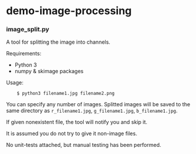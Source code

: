 # demo-image-processing


### image_split.py

A tool for splitting the image into channels.

Requirements:
* Python 3
* numpy & skimage packages

Usage:

```
	$ python3 filename1.jpg filename2.png
```

You can specify any number of images. Splitted images will be saved to the same directory as `r_filename1.jpg`, `g_filename1.jpg`, `b_filename1.jpg`.

If given nonexistent file, the tool will notify you and skip it.

It is assumed you do not try to give it non-image files.

No unit-tests attached, but manual testing has been performed.


